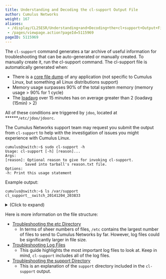 ```yaml
---
title: Understanding and Decoding the cl-support Output File
author: Cumulus Networks
weight: 167
aliases:
 - /display/CL25ESR/Understanding+and+Decoding+the+cl+support+Output+File
 - /pages/viewpage.action?pageId=5115969
pageID: 5115969
---
```

The `cl-support` command generates a tar archive of useful information for troubleshooting that can be auto-generated or manually created. To manually create it, run the cl-support command. The cl-support file is automatically generated when:

  - There is a [core file dump](http://linux.die.net/man/5/core) of any
    application (not specific to Cumulus Linux, but something all Linux
    distributions support)
  - Memory usage surpasses 90% of the total system memory (memory usage
    \> 90% for 1 cycle)
  - The [loadavg](http://linux.die.net/man/5/proc) over 15 minutes has
    on average greater than 2 (loadavg (15min) \> 2)

All of these conditions are triggered by `jdoo`, located at
******`/etc/jdoo/jdoorc`.

The Cumulus Networks support team may request you submit the output from
`cl-support` to help with the investigation of issues you might
experience with Cumulus Linux.

    cumulus@switch:~$ sudo cl-support -h
    Usage: cl-support [-h] [reason]...
    Args:
    [reason]: Optional reason to give for invoking cl-support.
             Saved into tarball's reason.txt file.
    Options:
    -h: Print this usage statement

Example output:

    cumulus@switch:~$ ls /var/support
    cl_support__switch_20141204_203833

<details>
<summary>(Click to expand) </summary>

## Understanding the File Naming Scheme

The `cl-support` command generates a file under `/var/support` with the
following naming scheme. The following example describes the file called
`cl_support__switch_20141204_203833.tar.xz`.

| cl\_support | switch   | 20141204 | 203833       |
| ----------- | -------- | -------- |------------- |
| This is always prepended to the `tar.gz` output. | This is the hostname of the switch where `cl-support` was executed. | The date in year, month, day; so 20141204 is December, 4th, 2014. | The time in hours, minutes, seconds; so 203833 is 20, 38, 33 (20:38:33) or the equivalent to 8:38:33 PM. |

## Decoding the Output

Decoding a `cl_support` file is a simple process performed using the
`tar` command. The following example illustrates extracting the
`cl_support` file:

    tar -xf cl_support__switch_20141204_203834.tar.xz

The `-xf` options are defined here:

| Option | Description                                |
| ------ | ------------------------------------------ |
| \-x    | Extracts to disk from the archive.         |
| \-f    | Reads the archive from the specified file. |

    cumulus@switch:~$ ls -l cl_support__switch_20141204_203834/
    
    -rwxr-xr-x  1 root root 7724 Jul 29 14:00 cl-support
    -rw-r--r--  1 root root   52 Jul 29 14:00 cmdline.args
    drwxr-xr-x  2 root root 4096 Jul 29 14:00 core
    drwxr-xr-x 64 root root 4096 Jul 29 13:51 etc
    drwxr-xr-x  4 root root 4096 Jul 29 14:00 proc
    drwxr-xr-x  2 root root 4096 Jul 29 14:01 support
    drwxr-xr-x  3 root root 4096 Jul 29 14:00 sys
    drwxr-xr-x  3 root root 4096 Aug  8 15:22 var

The `cl_support` file, when untarred, contains a `reason.txt` file. This
file indicates what reason triggered the event. When contacting Cumulus
Networks technical support, please attach the `cl-support` file if
possible.

The directory contains the following elements:

| Directory  | Description   |
| ---------- | --------------------- |
| cl-support | This is a copy of the `cl-support` script that generated the `cl_support` file. It is copied so Cumulus Networks knows exactly which files were included and which weren't. This helps to fix future `cl-support` requests in the future.               |
| core       | Contains the core files generated from the Cumulus Linux HAL (hardware abstraction layer) process, `switchd.`    |
| etc        | `etc` is the core system configuration directory. `cl-support` replicates the switch's `/etc` directory. `/etc` contains all the general Linux configuration files, as well as configurations for the system's network interfaces, `quagga`, `jdoo`, and other packages.    |
| var/log    | `/var` is the "variable" subdirectory, where programs record runtime information. System logging, user tracking, caches and other files that system programs create and monitor go into `/var`. `cl-support` includes only the `log` subdirectory of the `var` system-level directory and replicates the switch's `/var/log` directory. Most Cumulus Linux log files are located in this directory. Notable log files include `switchd.log`, `daemon.log`, `quagga` log files, and `syslog`. For more information, read this [knowledge base article](https://support.cumulusnetworks.com/entries/24125147-Relevant-Log-Files-in-Cumulus-Linux). |
| proc       | `proc` (short for processes) provides system statistics through a directory-and-file interface. In Linux, `/proc` contains runtime system information (like system memory, devices mounted, and hardware configuration). `cl-support` simply replicates the switch's `/proc` directory to determine the current state of the system.            |
| support    | `support` is **not** a replica of the Linux file system like the other folders listed above. Instead, it is a set of files containing the output of commands from the command line. Examples include the output of `ps -aux`, 
`netstat -i` , and so forth - even the routing tables are included

</details>

Here is more information on the file structure:

  - [Troubleshooting the etc
    Directory](/cumulus-linux-25esr/Monitoring-and-Troubleshooting/Understanding-and-Decoding-the-cl-support-Output-File/Troubleshooting-the-etc-Directory)
    - In terms of sheer numbers of files, `/etc` contains the largest
    number of files to send to Cumulus Networks by far. However, log
    files could be significantly larger in file size.
  - [Troubleshooting Log
    Files](/cumulus-linux-25esr/Monitoring-and-Troubleshooting/Understanding-and-Decoding-the-cl-support-Output-File/Troubleshooting-Log-Files)
    - This guide highlights the most important log files to look at.
    Keep in mind, `cl-support` includes all of the log files.
  - [Troubleshooting the support
    Directory](/cumulus-linux-25esr/Monitoring-and-Troubleshooting/Understanding-and-Decoding-the-cl-support-Output-File/Troubleshooting-the-support-Directory)
    - This is an explanation of the `support` directory included in the
    `cl-support` output.
